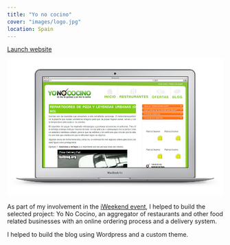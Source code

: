 ```yaml
---
title: "Yo no cocino"
cover: "images/logo.jpg"
location: Spain
---
```


<p class="work-links">
<a class="btn icon icon-external" href="http://www.yonococino.com/blog/" target="_blank">Launch website</a>
</p>

![](./images/1.jpg)

As part of my involvement in the [iWeekend event](http://iweekend.org/en), I helped to build the selected project: Yo No Cocino, an aggregator of restaurants and other food related businesses with an online ordering process and a delivery system.

I helped to build the blog using Wordpress and a custom theme.
